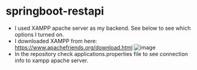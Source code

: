 # springboot-restapi
- I used XAMPP apache server as my backend. See below to see which options I turned on.
- I downloaded XAMPP from here: https://www.apachefriends.org/download.html
![image](https://user-images.githubusercontent.com/51387040/185433073-45f7dd70-9569-4bd2-9cac-6ef41c4cfe7b.png)
- In the repository check applications.properties file to see connection info to xampp apache server.

